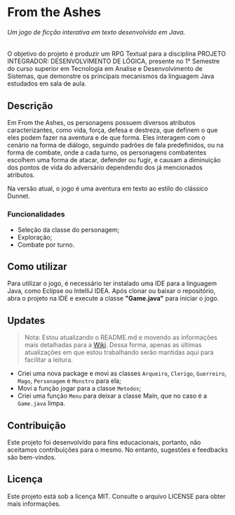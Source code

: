 # From the Ashes 

###### Um jogo de ficção interativa em texto desenvolvido em Java.

O objetivo do projeto é produzir um RPG Textual para a disciplina PROJETO INTEGRADOR: DESENVOLVIMENTO DE LÓGICA, presente no 1° Semestre do curso superior em Tecnologia em Analise e Desenvolvimento de Sistemas, que demonstre os principais mecanismos da linguagem Java estudados em sala de aula.

## Descrição

Em From the Ashes, os personagens possuem diversos atributos caracterizantes, como vida, força, defesa e destreza, que definem o que eles podem fazer na aventura e de que forma. Eles interagem com o cenário na forma de diálogo, seguindo padrões de fala predefinidos, ou na forma de combate, onde a cada turno, os personagens combatentes escolhem uma forma de atacar, defender ou fugir, e causam a diminuição dos pontos de vida do adversário dependendo dos já mencionados atributos.

Na versão atual, o jogo é uma aventura em texto ao estilo do clássico Dunnet.

### Funcionalidades

- Seleção da classe do personagem;
- Exploração;
- Combate por turno.

## Como utilizar
Para utilizar o jogo, é necessário ter instalado uma IDE para a linguagem Java, como Eclipse ou IntelliJ IDEA. Após clonar ou baixar o repositório, abra o projeto na IDE e execute a classe __"Game.java"__ para iniciar o jogo.

## Updates

> Nota: Estou atualizando o README.md e movendo as informações mais detalhadas para a [Wiki](https://github.com/EcthorSilva/souls.txt/wiki). Dessa forma, apenas as últimas atualizações em que estou trabalhando serão mantidas aqui para facilitar a leitura.  

- Criei uma nova package e movi as classes `Arqueiro`, `Clerigo`, `Guerreiro`, `Mago`, `Personagem` e `Monstro` para ela;
- Movi a função jogar para a classe `Metodos`;
- Criei uma função `Menu` para deixar a classe Main, que no caso é a `Game.java` limpa.

## Contribuição
Este projeto foi desenvolvido para fins educacionais, portanto, não aceitamos contribuições para o mesmo. No entanto, sugestões e feedbacks são bem-vindos.

## Licença
Este projeto está sob a licença MIT. Consulte o arquivo LICENSE para obter mais informações.

